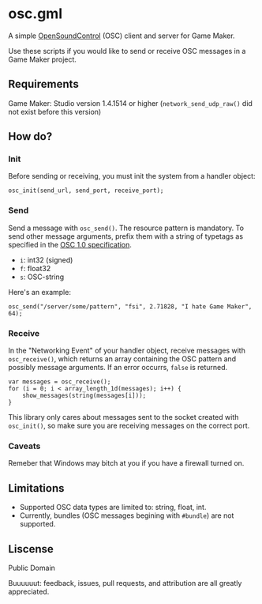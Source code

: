 # osc.gml

A simple [OpenSoundControl](http://opensoundcontrol.org/) (OSC) client and
server for Game Maker.

Use these scripts if you would like to send or receive OSC messages in a
Game Maker project.

## Requirements

Game Maker: Studio version 1.4.1514 or higher (`network_send_udp_raw()`
did not exist before this version)

## How do?

### Init

Before sending or receiving, you must init the system from a handler object:

```
osc_init(send_url, send_port, receive_port);
```

### Send

Send a message with `osc_send()`. The resource pattern is mandatory. To send
other message arguments, prefix them with a string of typetags as specified in
the [OSC 1.0 specification](http://opensoundcontrol.org/spec-1_0).

- `i`: int32 (signed)
- `f`: float32
- `s`: OSC-string

Here's an example:

```
osc_send("/server/some/pattern", "fsi", 2.71828, "I hate Game Maker", 64);
```

### Receive

In the "Networking Event" of your handler object, receive messages with
`osc_receive()`, which returns an array containing the OSC pattern and possibly
message arguments. If an error occurrs, `false` is returned.

```
var messages = osc_receive();
for (i = 0; i < array_length_1d(messages); i++) {
    show_messages(string(messages[i]));
}
```

This library only cares about messages sent to the socket created with
`osc_init()`, so make sure you are receiving messages on the correct port.

### Caveats

Remeber that Windows may bitch at you if you have a firewall turned on.

## Limitations

- Supported OSC data types are limited to: string, float, int.
- Currently, bundles (OSC messages begining with `#bundle`) are not supported.

## Liscense

Public Domain

Buuuuuut: feedback, issues, pull requests, and attribution are all greatly
appreciated.
